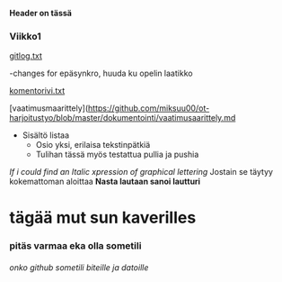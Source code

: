 **Header on tässä**
### **Viikko1**
[gitlog.txt](https://github.com/miksuu00/ot-harjoitustyo/blob/master/laskarit/viikko1/gitlog.txt)

-changes for epäsynkro, huuda ku opelin laatikko

[komentorivi.txt](https://github.com/miksuu00/ot-harjoitustyo/blob/master/laskarit/viikko1/komentorivi.txt)

[vaatimusmaarittely](https://github.com/miksuu00/ot-harjoitustyo/blob/master/dokumentointi/vaatimusaarittely.md

* Sisältö listaa
  * Osio yksi, erilaisa tekstinpätkiä
  * Tulihan tässä myös testattua pullia ja pushia


*If i could find an Italic xpression of graphical lettering* Jostain se täytyy kokemattoman aloittaa __Nasta **lautaan** sanoi lautturi__

# tägää mut sun kaverilles
### pitäs varmaa eka olla sometili
###### onko github sometili biteille ja datoille


